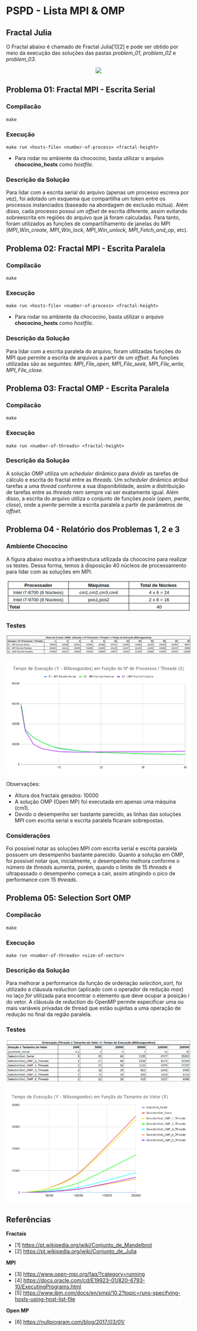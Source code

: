 # PSPD - Lista MPI & OMP

## Fractal Julia

O Fractal abaixo é chamado de Fractal Julia[1][2] e pode ser obtido por meio da execução das soluções das pastas _problem_01_, _problem_02_ e _problem_03_.

<p align='center'>
    <img src='images/fractal_julia.bmp' height=500>
</p>

## Problema 01: Fractal MPI - Escrita Serial

### Compilacão

```
make 
```

### Execução
```
make run <hosts-file> <number-of-process> <fractal-height>
```

- Para rodar no ambiente da chococino, basta utilizar o arquivo **chococino_hosts** como _hostfile_.

### Descrição da Solução

Para lidar com a escrita serial do arquivo (apenas um processo escreva por vez), foi adotado um esquema que compartilha um token entre os processos instanciados (baseado na abordagem de exclusão mútua). Além disso, cada processo possui um _offset_ de escrita diferente, assim evitando sobreescrita em regiões do arquivo que já foram calculadas. Para tanto, foram utilizados as funções de compartilhamento de janelas do MPI (_MPI_Win_create, MPI_Win_lock, MPI_Win_unlock, MPI_Fetch_and_op_, etc).

## Problema 02: Fractal MPI - Escrita Paralela

### Compilacão

```
make 
```

### Execução
```
make run <hosts-file> <number-of-process> <fractal-height>
```

- Para rodar no ambiente da chococino, basta utilizar o arquivo **chococino_hosts** como _hostfile_.

### Descrição da Solução

Para lidar com a escrita paralela do arquivo, foram utilizadas funções do MPI que permite a escrita de arquivos a partir de um _offset_. As funções utilizadas são as seguintes: _MPI_File_open, MPI_File_seek, MPI_File_write, MPI_File_close_.

## Problema 03: Fractal OMP - Escrita Paralela 

### Compilacão

```
make 
```

### Execução
```
make run <number-of-threads> <fractal-height>
```

### Descrição da Solução

A solução OMP utiliza um _scheduler_ dinâmico para dividir as tarefas de cálculo e escrita do fractal entre as _threads_. Um _scheduler_ dinâmico atribui tarefas a uma _thread_ conforme a sua disponibilidade, assim a distribuição de tarefas entre as _threads_ nem sempre vai ser exatamente igual. Além disso, a escrita do arquivo utiliza o conjunto de funções _posix_ (_open, pwrite, close_), onde a _pwrite_ permite a escrita paralela a partir de parâmetros de _offset_.

## Problema 04 - Relatório dos Problemas 1, 2 e 3

### Ambiente Chococino

A figura abaixo mostra a infraestrutura utilizada da chococino para realizar os testes. Dessa forma, temos à disposição 40 núcleos de processamento para lidar com as soluções em MPI.

<p align='center'>
    <img src='images/chococino_machines.png'>
</p>

### Testes

<p align='center'>
    <img src='images/tabela_p4.png'>
</p>

<p align='center'>
    <img src='images/grafico_p4.png'>
</p>

Observações:
* Altura dos fractais gerados: 10000
* A solução OMP (Open MP) foi executada em apenas uma máquina (cm1).
* Devido o desempenho ser bastante parecido, as linhas das soluções MPI com escrita serial e escrita paralela ficaram sobrepostas.

### Considerações

Foi possível notar as soluções MPI com escrita serial e escrita paralela possuem um desempenho bastante parecido. Quanto a solução em OMP, foi possível notar que, inicialmente, o desempenho melhora conforme o número de _threads_ aumenta, porém, quando o limite de 15 _threads_ é ultrapassado o desempenho começa a cair, assim atingindo o pico de performance com 15 _threads_.

## Problema 05: Selection Sort OMP 

### Compilacão

```
make 
```

### Execução
```
make run <number-of-threads> <size-of-vector>
```

### Descrição da Solução

Para melhorar a performance da função de ordenação _selection_sort_, foi utilizado a cláusula _reduction_ (aplicado com o operador de redução _max_) no laço _for_ utilizada para encontrar o elemento que deve ocupar a posição _i_ do vetor. A cláusula de _reduction_ do OpenMP permite especificar uma ou mais variáveis ​​privadas de thread que estão sujeitas a uma operação de redução no final da região paralela.

### Testes

<p align='center'>
    <img src='images/tabela_p5.png'>
</p>

<p align='center'>
    <img src='images/grafico_p5.png'>
</p>


## Referências

**Fractais**

- [1] https://pt.wikipedia.org/wiki/Conjunto_de_Mandelbrot
- [2] https://pt.wikipedia.org/wiki/Conjunto_de_Julia

**MPI**

- [3] https://www.open-mpi.org/faq/?category=running
- [4] https://docs.oracle.com/cd/E19923-01/820-6793-10/ExecutingPrograms.html
- [5] https://www.ibm.com/docs/en/smpi/10.2?topic=runs-specifying-hosts-using-host-list-file

**Open MP**

- [6] https://nullprogram.com/blog/2017/03/01/
